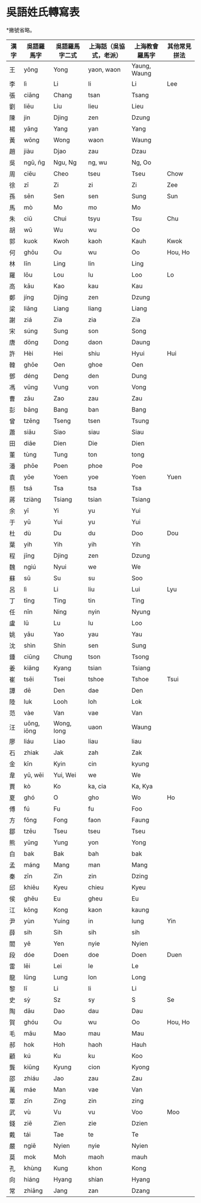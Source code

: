 # 吳語姓氏轉寫表

\*撇號省略。

| 漢字 | 吳語羅馬字 | 吳語羅馬字二式 | 上海話（吳協式，老派） | 上海教會羅馬字 | 其他常見拼法 |
| ---- | ---------- | -------------- | ---------------------- | -------------- | ------------ |
| 王   | yōng       | Yong           | yaon, waon             | Yaung, Waung   |              |
| 李   | lì         | Li             | li                     | Li             | Lee          |
| 張   | ciāng      | Chang          | tsan                   | Tsang          |              |
| 劉   | liēu       | Liu            | lieu                   | Lieu           |              |
| 陳   | jin        | Djing          | zen                    | Dzung          |              |
| 楊   | yāng       | Yang           | yan                    | Yang           |              |
| 黃   | wōng       | Wong           | waon                   | Waung          |              |
| 趙   | jiàu       | Djao           | zau                    | Dzau           |              |
| 吳   | ngū, n̄g    | Ngu, Ng        | ng, wu                 | Ng, Oo         |              |
| 周   | ciēu       | Cheo           | tseu                   | Tseu           | Chow         |
| 徐   | zī         | Zi             | zi                     | Zi             | Zee          |
| 孫   | sēn        | Sen            | sen                    | Sung           | Sun          |
| 馬   | mò         | Mo             | mo                     | Mo             |              |
| 朱   | ciū        | Chui           | tsyu                   | Tsu            | Chu          |
| 胡   | wū         | Wu             | wu                     | Oo             |              |
| 郭   | kuok       | Kwoh           | kaoh                   | Kauh           | Kwok         |
| 何   | ghōu       | Ou             | wu                     | Oo             | Hou, Ho      |
| 林   | līn        | Ling           | lin                    | Ling           |              |
| 羅   | lōu        | Lou            | lu                     | Loo            | Lo           |
| 高   | kāu        | Kao            | kau                    | Kau            |              |
| 鄭   | jíng       | Djing          | zen                    | Dzung          |              |
| 梁   | liāng      | Liang          | liang                  | Liang          |              |
| 謝   | ziá        | Zia            | zia                    | Zia            |              |
| 宋   | súng       | Sung           | son                    | Song           |              |
| 唐   | dōng       | Dong           | daon                   | Daung          |              |
| 許   | Hèi        | Hei            | shiu                   | Hyui           | Hui          |
| 韓   | ghōe       | Oen            | ghoe                   | Oen            |              |
| 鄧   | déng       | Deng           | den                    | Dung           |              |
| 馮   | vūng       | Vung           | von                    | Vong           |              |
| 曹   | zāu        | Zao            | zau                    | Zau            |              |
| 彭   | bāng       | Bang           | ban                    | Bang           |              |
| 曾   | tzēng      | Tseng          | tsen                   | Tsung          |              |
| 蕭   | siāu       | Siao           | siau                   | Siau           |              |
| 田   | diāe       | Dien           | Die                    | Dien           |              |
| 董   | tùng       | Tung           | ton                    | tong           |              |
| 潘   | phōe       | Poen           | phoe                   | Poe            |              |
| 袁   | yōe        | Yoen           | yoe                    | Yoen           | Yuen         |
| 蔡   | tsá        | Tsa            | tsa                    | Tsa            |              |
| 蔣   | tziàng     | Tsiang         | tsian                  | Tsiang         |              |
| 余   | yī         | Yi             | yu                     | Yui            |              |
| 于   | yū         | Yui            | yu                     | Yui            |              |
| 杜   | dù         | Du             | du                     | Doo            | Dou          |
| 葉   | yih        | Yih            | yih                    | Yih            |              |
| 程   | jīng       | Djing          | zen                    | Dzung          |              |
| 魏   | ngiú       | Nyui           | we                     | We             |              |
| 蘇   | sū         | Su             | su                     | Soo            |              |
| 呂   | lì         | Li             | liu                    | Lui            | Lyu          |
| 丁   | tīng       | Ting           | tin                    | Ting           |              |
| 任   | nīn        | Ning           | nyin                   | Nyung          |              |
| 盧   | lū         | Lu             | lu                     | Loo            |              |
| 姚   | yāu        | Yao            | yau                    | Yau            |              |
| 沈   | shìn       | Shin           | sen                    | Sung           |              |
| 鍾   | ciūng      | Chung          | tson                   | Tsong          |              |
| 姜   | kiāng      | Kyang          | tsian                  | Tsiang         |              |
| 崔   | tsēi       | Tsei           | tshoe                  | Tshoe          | Tsui         |
| 譚   | dē         | Den            | dae                    | Den            |              |
| 陸   | luk        | Looh           | loh                    | Lok            |              |
| 范   | vàe        | Van            | vae                    | Van            |              |
| 汪   | uōng, iōng | Wong, Iong     | uaon                   | Waung          |              |
| 廖   | liáu       | Liao           | liau                   | liau           |              |
| 石   | zhiak      | Jak            | zah                    | Zak            |              |
| 金   | kīn        | Kyin           | cin                    | kyung          |              |
| 韋   | yū, wēi    | Yui, Wei       | we                     | We             |              |
| 賈   | kò         | Ko             | ka, cia                | Ka, Kya        |              |
| 夏   | ghó        | O              | gho                    | Wo             | Ho           |
| 傅   | fú         | Fu             | fu                     | Foo            |              |
| 方   | fōng       | Fong           | faon                   | Faung          |              |
| 鄒   | tzēu       | Tseu           | tseu                   | Tseu           |              |
| 熊   | yūng       | Yung           | yon                    | Yong           |              |
| 白   | bak        | Bak            | bah                    | bak            |              |
| 孟   | máng       | Mang           | man                    | Mang           |              |
| 秦   | zīn        | Zin            | zin                    | Dzing          |              |
| 邱   | khiēu      | Kyeu           | chieu                  | Kyeu           |              |
| 侯   | ghēu       | Eu             | gheu                   | Eu             |              |
| 江   | kōng       | Kong           | kaon                   | kaung          |              |
| 尹   | yùn        | Yuing          | in                     | Iung           | Yin          |
| 薛   | sih        | Sih            | sih                    | sih            |              |
| 閻   | yē         | Yen            | nyie                   | Nyien          |              |
| 段   | dóe        | Doen           | doe                    | Doen           | Duen         |
| 雷   | lēi        | Lei            | le                     | Le             |              |
| 龍   | lūng       | Lung           | lon                    | Long           |              |
| 黎   | lī         | Li             | li                     | Li             |              |
| 史   | sỳ         | Sz             | sy                     | S              | Se           |
| 陶   | dāu        | Dao            | dau                    | Dau            |              |
| 賀   | ghóu       | Ou             | wu                     | Oo             | Hou, Ho      |
| 毛   | māu        | Mao            | mau                    | Mau            |              |
| 郝   | hok        | Hoh            | haoh                   | Hauh           |              |
| 顧   | kú         | Ku             | ku                     | Koo            |              |
| 龔   | kiūng      | Kyung          | cion                   | Kyong          |              |
| 邵   | zhiáu      | Jao            | zau                    | Zau            |              |
| 萬   | máe        | Man            | vae                    | Van            |              |
| 覃   | zīn        | Zing           | zin                    | zing           |              |
| 武   | vù         | Vu             | vu                     | Voo            | Moo          |
| 錢   | ziē        | Zien           | zie                    | Dzien          |              |
| 戴   | tái        | Tae            | te                     | Te             |              |
| 嚴   | ngiē       | Nyien          | nyie                   | Nyien          |              |
| 莫   | mok        | Moh            | maoh                   | mauh           |              |
| 孔   | khùng      | Kung           | khon                   | Kong           |              |
| 向   | hiáng      | Hyang          | shian                  | Hyang          |              |
| 常   | zhiāng     | Jang           | zan                    | Dzang          |              |
